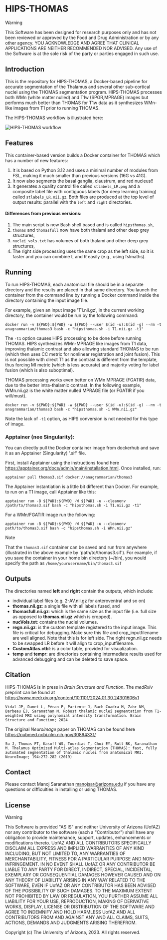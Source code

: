 # HIPS-THOMAS

>[!WARNING]
>This Software has been designed for research purposes only and has not been reviewed or approved by the Food and Drug Administration or by any other agency. YOU ACKNOWLEDGE AND AGREE THAT CLINICAL APPLICATIONS ARE NEITHER RECOMMENDED NOR ADVISED. Any use of the Software is at the sole risk of the party or parties engaged in such use.


## Introduction
This is the repository for HIPS-THOMAS, a Docker-based pipeline for accurate segmentation of the Thalamus and several other sub-cortical nuclei using the THOMAS segmentation program. HIPS-THOMAS processes both WMn (white matter nulled) and T1w (SPGR,MPRAGE) images but performs much better than THOMAS for T1w data as it synthesizes WMn-like images from T1 prior to running THOMAS.

The HIPS-THOMAS workflow is illustrated here:

![HIPS-THOMAS workflow](https://github.com/thalamicseg/thomas3/blob/devel/hipsthomas.JPG)


## Features
This container-based version builds a Docker container for THOMAS which has a number of new features:
1. It is based on Python 3.12 and uses a minimal number of modules from FSL, making it much smaller than previous versions (16G vs 41G).
2. It now also segments the basal ganglia, claustrum, and red nucleus!!
3. It generates a quality control file called `stlabels_LR.png` and a composite label file with contiguous labels (for deep learning training) called `stlabels_LR.nii.gz`. Both files are produced at the top level of output results: parallel with the `left` and `right` directories.

#### Differences from previous versions:
1. The main script is now Bash shell based and is called `hipsthomas.sh`,
2. `thomas` and `thomasfull` now have both thalami and other deep grey structures,
3. `nuclei_vols.txt` has volumes of both thalami and other deep grey structures,
4. The right side processing uses the same crop as the left side, so it is faster and you can combine L and R easily (e.g., using fslmaths).


## Running
To run HIPS-THOMAS, each anatomical file should be in a separate directory and the results are placed in that same directory. You launch the container from the command line by running a Docker command inside the directory containing the input image file.

For example, given an input image 'T1.nii.gz', in the current working directory, the container would be run by the following command:
```
docker run -v ${PWD}:${PWD} -w ${PWD} --user $(id -u):$(id -g) --rm -t anagrammarian/thomas3 bash -c "hipsthomas.sh -i T1.nii.gz -t1"
```

The `-t1` option causes HIPS processing to be done before running THOMAS. HIPS synthesizes WMn-MPRAGE like images from T1 data, improving thalamic contrast and also allowing standard THOMAS to be run (which then uses CC metric for nonlinear registration and joint fusion). This is not possible with direct T1 as the contrast is different from the template, thus forcing MI metric (which is less accurate) and majority voting for label fusion (which is also suboptimal).

THOMAS processing works even better on WMn MPRAGE (FGATIR) data, due to the better intra-thalamic contrast. In the following example, WMn.nii.gz is the white matter nulled MPRAGE file (or FGATIR if you will/must).
```
docker run -v ${PWD}:${PWD} -w ${PWD} --user $(id -u):$(id -g) --rm -t anagrammarian/thomas3 bash -c "hipsthomas.sh -i WMn.nii.gz"
```

Note the lack of `-t1` option, as HIPS conversion is not needed for this type of image.


### Apptainer (nee Singularity):

You can directly pull the Docker container image from dockerhub and save it as an Apptainer (Singularity) '.sif' file.

First, install Apptainer using the instructions found here https://apptainer.org/docs/admin/main/installation.html. Once installed, run:
```
apptainer pull thomas3.sif docker://anagrammarian/thomas3
```

The Apptainer instantiation is a little bit different than Docker. For example, to run on a T1 image, call Apptainer like this:
```
apptainer run -B ${PWD}:${PWD} -W ${PWD} -u --cleanenv /path/to/thomas3.sif bash -c "hipsthomas.sh -i T1.nii.gz -t1"
```

For a WMn/FGATIR image run the following:
```
apptainer run -B ${PWD}:${PWD} -W ${PWD} -u --cleanenv path/to/thomas3.sif bash -c "hipsthomas.sh -i WMn.nii.gz"
```

>[!NOTE]
>That the `thomas3.sif` container can be saved and run from anywhere (illustrated in the above example by 'path/to/thomas3.sif'). For example, if you save the container in your home bin directory (~/bin), you would specify the path as `/home/yourusername/bin/thomas3.sif`

## Outputs
The directories named **left** and **right** contain the outputs, which include:
- individual label files (e.g. 2-AV.nii.gz for anteroventral and so on)
- **thomas.nii.gz**: a single file with all labels fused, and
- **thomasfull.nii.gz**: which is the same size as the input file (i.e. full size as opposed to **thomas.nii.gz** which is cropped).
-  **nucVols.txt**: contains the nuclei volumes.
-  **regn.nii.gz**: is the custom template registered to the input image. This file is critical for debugging. Make sure this file and crop_inputfilename are well aligned. Note that this is for left side. The right regn.nii.gz needs to be swapped LR before it will align to crop_inputfilename. 
-  **CustomAtlas.ctbl**: is a color table, provided for visualization.
-  **temp** and **tempr**: are directories containing intermediate results used for advanced debugging and can be deleted to save space.


## Citation
HIPS-THOMAS is in press in *Brain Structure and Function*. The *medRxiv* preprint can be found at https://www.medrxiv.org/content/10.1101/2024.01.30.24301606v1

	Vidal JP, Danet L, Péran P, Pariente J, Bach Cuadra M, Zahr NM, Barbeau EJ, Saranathan M. Robust thalamic nuclei segmentation from T1-weighted MRI using polynomial intensity transformation. Brain Structure and Function; 2024

The original *Neuroimage* paper on THOMAS can be found here https://pubmed.ncbi.nlm.nih.gov/30894331/

	Su J, Thomas FT, Kasoff WS, Tourdias T, Choi EY, Rutt BK, Saranathan M. Thalamus Optimized Multi-atlas Segmentation (THOMAS): fast, fully automated segmentation of thalamic nuclei from anatomical MRI. NeuroImage; 194:272-282 (2019)


## Contact
Please contact Manoj Saranathan manojsar@arizona.edu if you have any questions or difficulties in installing or using THOMAS.


## License

>[!WARNING]
>This Software is provided "AS IS" and neither University of Arizona (UofAZ) nor any contributor to the software (each a "Contributor") shall have any obligation to provide maintenance, support, updates, enhancements or modifications thereto. UofAZ AND ALL CONTRIBUTORS SPECIFICALLY DISCLAIM ALL EXPRESS AND IMPLIED WARRANTIES OF ANY KIND INCLUDING, BUT NOT LIMITED TO, ANY WARRANTIES OF MERCHANTABILITY, FITNESS FOR A PARTICULAR PURPOSE AND NON-INFRINGEMENT. IN NO EVENT SHALL UofAZ OR ANY CONTRIBUTOR BE LIABLE TO ANY PARTY FOR DIRECT, INDIRECT, SPECIAL, INCIDENTAL, EXEMPLARY OR CONSEQUENTIAL DAMAGES HOWEVER CAUSED AND ON ANY THEORY OF LIABILITY ARISING IN ANY WAY RELATED TO THE SOFTWARE, EVEN IF UofAZ OR ANY CONTRIBUTOR HAS BEEN ADVISED OF THE POSSIBILITY OF SUCH DAMAGES. TO THE MAXIMUM EXTENT NOT PROHIBITED BY LAW OR REGULATION, YOU FURTHER ASSUME ALL LIABILITY FOR YOUR USE, REPRODUCTION, MAKING OF DERIVATIVE WORKS, DISPLAY, LICENSE OR DISTRIBUTION OF THE SOFTWARE AND AGREE TO INDEMNIFY AND HOLD HARMLESS UofAZ AND ALL CONTRIBUTORS FROM AND AGAINST ANY AND ALL CLAIMS, SUITS, ACTIONS, DEMANDS AND JUDGMENTS ARISING THEREFROM.

Copyright (c) The University of Arizona, 2023. All rights reserved.